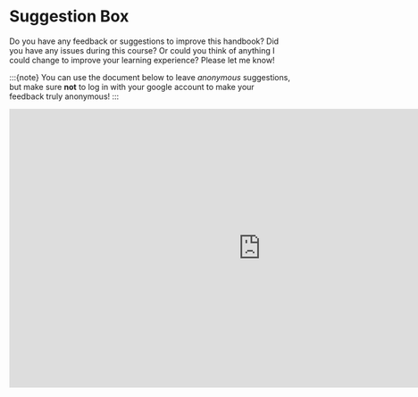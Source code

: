 # Suggestion Box  

Do you have any feedback or suggestions to improve this handbook? Did you have any issues during this course? Or could you think of anything I could change to improve your learning experience? Please let me know!  

:::{note}
You can use the document below to leave *anonymous* suggestions, but make sure **not** to log in with your google account to make your feedback truly anonymous!
:::

<iframe src="https://docs.google.com/document/d/1WsslFNFlORrhnShEuUKGCn1tIAkI2pNUHq9jlD-faZA/edit?usp=sharing" frameborder="0.1" width="900" height="500"></iframe>
